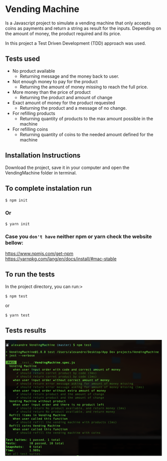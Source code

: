 # Vending Machine

Is a Javascript project to simulate a vending machine that only accepts coins as payments and return a string as result for the inputs.
Depending on the amount of money, the product required and its price.

In this project a Test Driven Development (TDD) approach was used.

## Tests used

- No product available
  - Returning message and the money back to user.
- Not enough money to pay for the product
  - Returning the amount of money missing to reach the full price.
- More money than the price of product
  - Returning the product and amount of change
- Exact amount of money for the product requested
  - Returning the product and a message of no change.
- For refilling products
  - Returning quantity of products to the max amount possible in the machine
- For refilling coins
  - Returning quantity of coins to the needed amount defined for the machine

## Installation Instructions

Download the project, save it in your computer and open the VendingMachine folder in terminal.

## To complete instalation run

```console
$ npm init
```

### Or

```console
$ yarn init
```

### Case you `don't have` neither npm or yarn check the website bellow:

https://www.npmjs.com/get-npm
https://yarnpkg.com/lang/en/docs/install/#mac-stable

## To run the tests

In the project directory, you can run:>

```console
$ npm test
```

or

```console
$ yarn test
```

## Tests results

<img src="./images/Screen Shot 2019-11-17 at 7.59.16 AM.png" />
